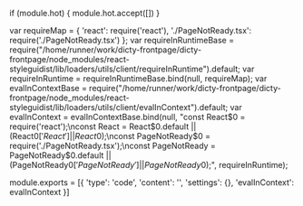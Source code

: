 
if (module.hot) {
	module.hot.accept([])
}

var requireMap = {
    'react': require('react'),
    './PageNotReady.tsx': require('./PageNotReady.tsx')
};
var requireInRuntimeBase = require("/home/runner/work/dicty-frontpage/dicty-frontpage/node_modules/react-styleguidist/lib/loaders/utils/client/requireInRuntime").default;
var requireInRuntime = requireInRuntimeBase.bind(null, requireMap);
var evalInContextBase = require("/home/runner/work/dicty-frontpage/dicty-frontpage/node_modules/react-styleguidist/lib/loaders/utils/client/evalInContext").default;
var evalInContext = evalInContextBase.bind(null, "const React$0 = require('react');\nconst React = React$0.default || (React$0['React'] || React$0);\nconst PageNotReady$0 = require('./PageNotReady.tsx');\nconst PageNotReady = PageNotReady$0.default || (PageNotReady$0['PageNotReady'] || PageNotReady$0);", requireInRuntime);

module.exports = [{
        'type': 'code',
        'content': '<PageNotReady />',
        'settings': {},
        'evalInContext': evalInContext
    }]
	